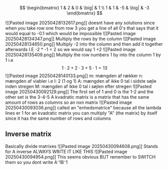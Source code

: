 $$
\begin{bmatrix}
1 & 2 & 0 & \big| & 1 \\
1 & 1 & -5 & \big| & -3
\end{bmatrix}
$$

![[Pasted image 20250428132617.png]]
doesnt have any solutions since when you take row one from row 3 you get a line of all 0's that says that it would equal to -0.1 which would be impossible
![[Pasted image 20250428134347.png]]
Multiply the rows by the column
![[Pasted image 20250428134650.png]]
Multiply -2 into the column and then add it together afterwards I.E -2 * -1 = 2 so we would say 1 +2
![[Pasted image 20250428135409.png]]
Multiply the row numbers 1 by into the column 1 by 1 i.e $$1 \cdot 2 + 2 \cdot 3 + 5 \cdot 1 = 13$$
![[Pasted image 20250428140133.png]]
m: mængden af rækker
n: mængden af viabler i.e I: 2 (1 og 1)
A: mængden af ikke 0    tal i sidste søjle inden stregen
M: mængden af ikke 0 tal i søjlen efter stregen
![[Pasted image 20250430092129.png]]
The first set of 1 and 0 is the 1-2 and the other set is the 3-4-5
A kvadratic matrix is a matrix that has the same amount of rows as columns so an nxn matrix
![[Pasted image 20250430093036.png]]
called an "enhedsmatrice" because all the lambda lines er 1
for an kvadratic matrix you can multiply "A" (the matrix) by itself since it has the same number of rows and columns

## Inverse matrix
Basically divide matrixes
![[Pasted image 20250430094608.png]]
Stands for A inverse ALWAYS WRITE IT LIKE THIS
![[Pasted image 20250430094954.png]]
This seems obvious BUT remember to SWITCH them so you dont write A⁻1B⁻1




